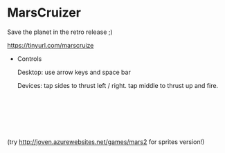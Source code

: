 # MarsCruizer

Save the planet in the retro release ;)

https://tinyurl.com/marscruize


- Controls

  Desktop: use arrow keys and space bar

  Devices: tap sides to thrust left / right.  tap middle to thrust up and fire.

<br/>
<br/>
<br/>
<br/>
<br/>

(try http://joven.azurewebsites.net/games/mars2 for sprites version!)

